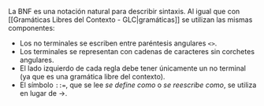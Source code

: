 La BNF es una notación natural para describir sintaxis. Al igual que con [[Gramáticas Libres del Contexto - GLC|gramáticas]] se utilizan las mismas componentes:
- Los no terminales se escriben entre paréntesis angulares `<>`.
- Los terminales se representan con cadenas de caracteres sin corchetes angulares.
- El lado izquierdo de cada regla debe tener únicamente un no terminal (ya que es una gramática libre del contexto).
- El símbolo `::=`, que se lee _se define como_ o _se reescribe como_, se utiliza en lugar de $\rightarrow$.